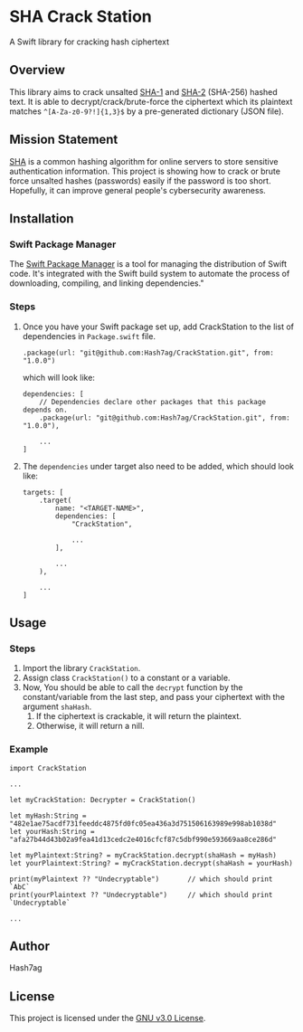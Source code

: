 # SHA Crack Station
A Swift library for cracking hash ciphertext

## Overview
This library aims to crack unsalted [SHA-1](https://en.wikipedia.org/wiki/SHA-1) and [SHA-2](https://en.wikipedia.org/wiki/SHA-2) (SHA-256) hashed text. It is able to decrypt/crack/brute-force the ciphertext which its plaintext matches  `^[A-Za-z0-9?!]{1,3}$` by a pre-generated dictionary (JSON file).

## Mission Statement
[SHA](https://en.wikipedia.org/wiki/Secure_Hash_Algorithms) is a common hashing algorithm for online servers to store sensitive authentication information. This project is showing how to crack or brute force unsalted hashes (passwords) easily if the password is too short. Hopefully, it can improve general people's cybersecurity awareness.

## Installation
### Swift Package Manager
The [Swift Package Manager](https://www.swift.org/package-manager) is a tool for managing the distribution of Swift code. It's integrated with the Swift build system to automate the process of downloading, compiling, and linking dependencies."

### Steps
1. Once you have your Swift package set up, add CrackStation to the list of dependencies in `Package.swift` file.
    ```
    .package(url: "git@github.com:Hash7ag/CrackStation.git", from: "1.0.0")
    ```
    which will look like:
    ```
    dependencies: [
        // Dependencies declare other packages that this package depends on.
        .package(url: "git@github.com:Hash7ag/CrackStation.git", from: "1.0.0"),

        ...
    ]
    ```
2. The `dependencies` under target also need to be added, which should look like:
    ```
    targets: [
        .target(
            name: "<TARGET-NAME>",
            dependencies: [
                "CrackStation",

                ...
            ],

            ...
        ),

        ...
    ]
    ```

## Usage
### Steps
1. Import the library `CrackStation`.
2. Assign class `CrackStation()` to a constant or a variable.
3. Now, You should be able to call the `decrypt` function by the constant/variable from the last step, and pass your ciphertext with the argument `shaHash`.
   1. If the ciphertext is crackable, it will return the plaintext.
   2. Otherwise, it will return a nill.
### Example
```
import CrackStation

...

let myCrackStation: Decrypter = CrackStation()

let myHash:String = "482e1ae75acdf731feeddc4875fd0fc05ea436a3d751506163989e998ab1038d"
let yourHash:String = "afa27b44d43b02a9fea41d13cedc2e4016cfcf87c5dbf990e593669aa8ce286d"

let myPlaintext:String? = myCrackStation.decrypt(shaHash = myHash)
let yourPlaintext:String? = myCrackStation.decrypt(shaHash = yourHash)

print(myPlaintext ?? "Undecryptable")       // which should print `AbC`
print(yourPlaintext ?? "Undecryptable")     // which should print `Undecryptable`

...
```

## Author
Hash7ag

## License
This project is licensed under the [GNU v3.0 License](LICENSE).